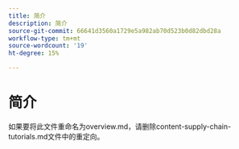 ```yaml
---
title: 简介
description: 简介
source-git-commit: 66641d3560a1729e5a982ab70d523b0d82dbd28a
workflow-type: tm+mt
source-wordcount: '19'
ht-degree: 15%

---
```


# 简介

如果要将此文件重命名为overview.md，请删除content-supply-chain-tutorials.md文件中的重定向。
